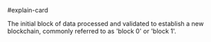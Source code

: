 #explain-card 

The initial block of data processed and validated to establish a new blockchain, commonly referred to as 'block 0' or 'block 1'.